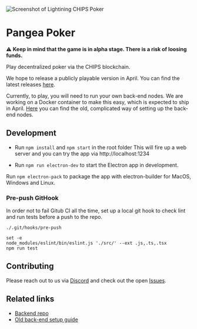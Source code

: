 ![Screenshot of Lightining CHIPS Poker](https://norbert.dev/chips_poker@2x.jpg)

# Pangea Poker

:warning: **Keep in mind that the game is in alpha stage. There is a risk of loosing funds.**

Play decentralized poker via the CHIPS blockchain.

We hope to release a publicly playable version in April. You can find the latest releases [here](https://github.com/chips-blockchain/pangea-poker/releases).

Currently, to play, you will need to run your own back-end nodes. We are working on a Docker container to make this easy, which is expected to ship in April. [Here](https://github.com/NOCTLJRNE/CHIPS-tuto/blob/master/README.md) you can find the old, complicated way of setting up the back-end nodes.

## Development

- Run `npm install` and `npm start` in the root folder This will fire up a web server and you can try the app via http://localhost:1234

- Run `npm run electron-dev` to start the Electron app in development.

Run `npm electron-pack` to package the app with electron-builder for MacOS, Windows and Linux.

### Pre-push GitHook 

In order not to fail Gitub CI all the time, set up a local git hook to check lint and run tests before a push to the repo.

`./.git/hooks/pre-push`

```
set -e
node_modules/eslint/bin/eslint.js './src/' --ext .js,.ts,.tsx
npm run test
```

## Contributing

Please reach out to us via [Discord](https://discord.gg/NGPu4g) and check out the open [Issues](https://github.com/chips-blockchain/pangea-poker/issues).

## Related links

- [Backend repo](https://github.com/chips-blockchain/bet)
- [Old back-end setup guide](https://github.com/NOCTLJRNE/CHIPS-tuto/blob/master/README.md)
